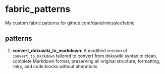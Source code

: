 # fabric_patterns
My custom fabric patterns for github.com/danielmiessler/fabric

## patterns

1. **convert_dokuwiki_to_markdown**: A modified version of `convert_to_markdown` tailored to convert from dokuwiki syntax to clean, complete Markdown format, preserving all original structure, formatting, links, and code blocks without alterations.
